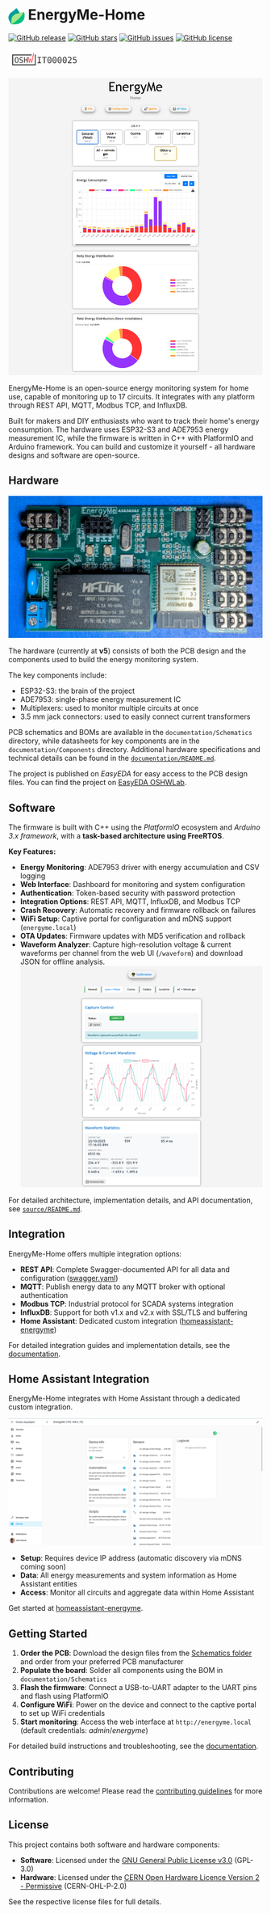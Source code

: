# <img src="resources/logo.png" width="32" height="32" align="center"> EnergyMe-Home

<!-- All the usual badges (license, stars, release, etc.) -->
[![GitHub release](https://img.shields.io/github/release/jibrilsharafi/EnergyMe-Home.svg)](https://github.com/jibrilsharafi/EnergyMe-Home/releases)
[![GitHub stars](https://img.shields.io/github/stars/jibrilsharafi/EnergyMe-Home.svg?style=social&label=Stars)](https://github.com/jibrilsharafi/EnergyMe-Home/stargazers)
[![GitHub issues](https://img.shields.io/github/issues/jibrilsharafi/EnergyMe-Home.svg)](https://github.com/jibrilsharafi/EnergyMe-Home/issues)
[![GitHub license](https://img.shields.io/github/license/jibrilsharafi/EnergyMe-Home.svg)](https://github.com/jibrilsharafi/EnergyMe-Home/blob/main/LICENSE)

[<img src="resources/certification-mark-IT000025-wide.svg" alt="OSHWA Certified Open Source Hardware IT000025" height="40">](https://certification.oshwa.org/it000025.html)

![Homepage](resources/homepage.png)

EnergyMe-Home is an open-source energy monitoring system for home use, capable of monitoring up to 17 circuits. It integrates with any platform through REST API, MQTT, Modbus TCP, and InfluxDB.

Built for makers and DIY enthusiasts who want to track their home's energy consumption. The hardware uses ESP32-S3 and ADE7953 energy measurement IC, while the firmware is written in C++ with PlatformIO and Arduino framework. You can build and customize it yourself - all hardware designs and software are open-source.

## Hardware

![PCB](resources/PCB%20top%20view.jpg)

The hardware (currently at **v5**) consists of both the PCB design and the components used to build the energy monitoring system.

The key components include:

- ESP32-S3: the brain of the project
- ADE7953: single-phase energy measurement IC
- Multiplexers: used to monitor multiple circuits at once
- 3.5 mm jack connectors: used to easily connect current transformers

PCB schematics and BOMs are available in the `documentation/Schematics` directory, while datasheets for key components are in the `documentation/Components` directory. Additional hardware specifications and technical details can be found in the [`documentation/README.md`](documentation/README.md).

The project is published on *EasyEDA* for easy access to the PCB design files. You can find the project on [EasyEDA OSHWLab](https://oshwlab.com/jabrillo/multiple-channel-energy-meter).

## Software

The firmware is built with C++ using the *PlatformIO* ecosystem and *Arduino 3.x framework*, with a **task-based architecture using FreeRTOS**.

**Key Features:**

- **Energy Monitoring**: ADE7953 driver with energy accumulation and CSV logging
- **Web Interface**: Dashboard for monitoring and system configuration
- **Authentication**: Token-based security with password protection
- **Integration Options**: REST API, MQTT, InfluxDB, and Modbus TCP
- **Crash Recovery**: Automatic recovery and firmware rollback on failures
- **WiFi Setup**: Captive portal for configuration and mDNS support (`energyme.local`)
- **OTA Updates**: Firmware updates with MD5 verification and rollback
- **Waveform Analyzer**: Capture high-resolution voltage & current waveforms per channel from the web UI (`/waveform`) and download JSON for offline analysis. ![Waveform](resources/waveform.png)

For detailed architecture, implementation details, and API documentation, see [`source/README.md`](source/README.md).

## Integration

EnergyMe-Home offers multiple integration options:

- **REST API**: Complete Swagger-documented API for all data and configuration ([swagger.yaml](source/resources/swagger.yaml))
- **MQTT**: Publish energy data to any MQTT broker with optional authentication
- **Modbus TCP**: Industrial protocol for SCADA systems integration
- **InfluxDB**: Support for both v1.x and v2.x with SSL/TLS and buffering
- **Home Assistant**: Dedicated custom integration ([homeassistant-energyme](https://github.com/jibrilsharafi/homeassistant-energyme))

For detailed integration guides and implementation details, see the [documentation](documentation/README.md).

## Home Assistant Integration

EnergyMe-Home integrates with Home Assistant through a dedicated custom integration.

![Home Assistant Integration](resources/homeassistant_integration.png)

- **Setup**: Requires device IP address (automatic discovery via mDNS coming soon)
- **Data**: All energy measurements and system information as Home Assistant entities
- **Access**: Monitor all circuits and aggregate data within Home Assistant

Get started at [homeassistant-energyme](https://github.com/jibrilsharafi/homeassistant-energyme).

## Getting Started

1. **Order the PCB**: Download the design files from the [Schematics folder](documentation/Schematics/) and order from your preferred PCB manufacturer
2. **Populate the board**: Solder all components using the BOM in `documentation/Schematics`
3. **Flash the firmware**: Connect a USB-to-UART adapter to the UART pins and flash using PlatformIO
4. **Configure WiFi**: Power on the device and connect to the captive portal to set up WiFi credentials
5. **Start monitoring**: Access the web interface at `http://energyme.local` (default credentials: *admin*/*energyme*)

For detailed build instructions and troubleshooting, see the [documentation](documentation/README.md).

## Contributing

Contributions are welcome! Please read the [contributing guidelines](CONTRIBUTING.md) for more information.

## License

This project contains both software and hardware components:

- **Software**: Licensed under the [GNU General Public License v3.0](LICENSE) (GPL-3.0)
- **Hardware**: Licensed under the [CERN Open Hardware Licence Version 2 - Permissive](LICENSE-HARDWARE) (CERN-OHL-P-2.0)

See the respective license files for full details.
